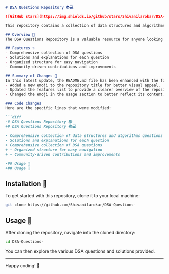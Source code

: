 ```markdown
# DSA Questions Repository 📚💻

![GitHub stars](https://img.shields.io/github/stars/Shivanilarokar/DSA-Questions-?style=social) ![GitHub forks](https://img.shields.io/github/forks/Shivanilarokar/DSA-Questions-?style=social) ![GitHub issues](https://img.shields.io/github/issues/Shivanilarokar/DSA-Questions-)

This repository contains a collection of data structures and algorithms (DSA) questions aimed at enhancing your coding skills through practical challenges and solutions.

## Overview 🌟
The DSA Questions Repository is a valuable resource for anyone looking to improve their understanding of data structures and algorithms through practical questions and solutions.

## Features ✨
- Comprehensive collection of DSA questions
- Solutions and explanations for each question
- Organized structure for easy navigation
- Community-driven contributions and improvements

## Summary of Changes 📝
In this latest update, the README.md file has been enhanced with the following modifications:
- Added a new emoji to the repository title for better visual appeal.
- Updated the features list to provide a clearer overview of the repository's offerings.
- Changed the emoji in the usage section to better reflect its content.

### Code Changes
Here are the specific lines that were modified:

```diff
-# DSA Questions Repository 📚
+# DSA Questions Repository 📚💻

- Comprehensive collection of data structures and algorithms questions
- Solutions and explanations for each question
+ Comprehensive collection of DSA questions
+ - Organized structure for easy navigation
+ - Community-driven contributions and improvements

-## Usage 📖
+## Usage 📍
```

## Installation 🔧
To get started with this repository, clone it to your local machine:

```bash
git clone https://github.com/Shivanilarokar/DSA-Questions-
```

## Usage 📍
After cloning the repository, navigate into the cloned directory:

```bash
cd DSA-Questions-
```

You can then explore the various DSA questions and solutions provided.

---

Happy coding! 🚀
```